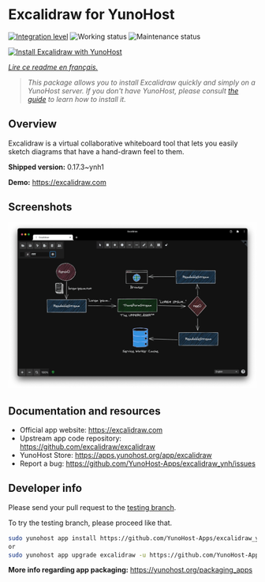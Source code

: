<!--
N.B.: This README was automatically generated by https://github.com/YunoHost/apps/tree/master/tools/readme_generator
It shall NOT be edited by hand.
-->

# Excalidraw for YunoHost

[![Integration level](https://dash.yunohost.org/integration/excalidraw.svg)](https://dash.yunohost.org/appci/app/excalidraw) ![Working status](https://ci-apps.yunohost.org/ci/badges/excalidraw.status.svg) ![Maintenance status](https://ci-apps.yunohost.org/ci/badges/excalidraw.maintain.svg)

[![Install Excalidraw with YunoHost](https://install-app.yunohost.org/install-with-yunohost.svg)](https://install-app.yunohost.org/?app=excalidraw)

*[Lire ce readme en français.](./README_fr.md)*

> *This package allows you to install Excalidraw quickly and simply on a YunoHost server.
If you don't have YunoHost, please consult [the guide](https://yunohost.org/#/install) to learn how to install it.*

## Overview

Excalidraw is a virtual collaborative whiteboard tool that lets you easily sketch diagrams that have a hand-drawn feel to them.


**Shipped version:** 0.17.3~ynh1

**Demo:** https://excalidraw.com

## Screenshots

![Screenshot of Excalidraw](./doc/screenshots/screenshot.png)

## Documentation and resources

* Official app website: <https://excalidraw.com>
* Upstream app code repository: <https://github.com/excalidraw/excalidraw>
* YunoHost Store: <https://apps.yunohost.org/app/excalidraw>
* Report a bug: <https://github.com/YunoHost-Apps/excalidraw_ynh/issues>

## Developer info

Please send your pull request to the [testing branch](https://github.com/YunoHost-Apps/excalidraw_ynh/tree/testing).

To try the testing branch, please proceed like that.

``` bash
sudo yunohost app install https://github.com/YunoHost-Apps/excalidraw_ynh/tree/testing --debug
or
sudo yunohost app upgrade excalidraw -u https://github.com/YunoHost-Apps/excalidraw_ynh/tree/testing --debug
```

**More info regarding app packaging:** <https://yunohost.org/packaging_apps>